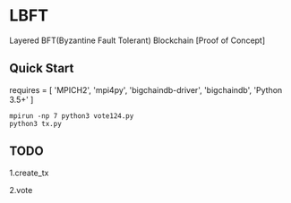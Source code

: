 # LBFT

Layered BFT(Byzantine Fault Tolerant) Blockchain [Proof of Concept]

## Quick Start
requires = [
    'MPICH2',
    'mpi4py',
    'bigchaindb-driver',
    'bigchaindb',
    'Python 3.5+'
]


```
mpirun -np 7 python3 vote124.py
python3 tx.py
```

## TODO
1.create_tx

2.vote
